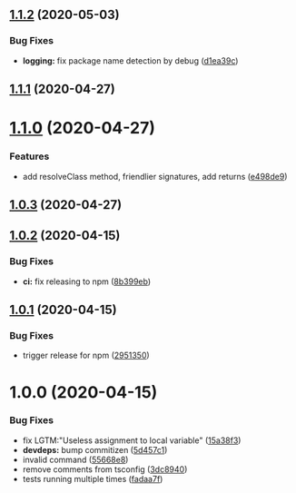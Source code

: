 ## [1.1.2](https://github.com/JuroOravec/instance-manager/compare/v1.1.1...v1.1.2) (2020-05-03)


### Bug Fixes

* **logging:** fix package name detection by debug ([d1ea39c](https://github.com/JuroOravec/instance-manager/commit/d1ea39ce8b93be95e71201034e80d55b5d2f2ebe))

## [1.1.1](https://github.com/JuroOravec/instance-manager/compare/v1.1.0...v1.1.1) (2020-04-27)

# [1.1.0](https://github.com/JuroOravec/instance-manager/compare/v1.0.3...v1.1.0) (2020-04-27)


### Features

* add resolveClass method, friendlier signatures, add returns ([e498de9](https://github.com/JuroOravec/instance-manager/commit/e498de95c97484cdd4a3bc3359ffbffd1c1fce3a))

## [1.0.3](https://github.com/JuroOravec/instance-manager/compare/v1.0.2...v1.0.3) (2020-04-27)

## [1.0.2](https://github.com/JuroOravec/instance-manager/compare/v1.0.1...v1.0.2) (2020-04-15)


### Bug Fixes

* **ci:** fix releasing to npm ([8b399eb](https://github.com/JuroOravec/instance-manager/commit/8b399ebcae0fd75bf361e77cf9f0277455463b8b))

## [1.0.1](https://github.com/JuroOravec/instance-manager/compare/v1.0.0...v1.0.1) (2020-04-15)


### Bug Fixes

* trigger release for npm ([2951350](https://github.com/JuroOravec/instance-manager/commit/2951350bfef73b272a7b78c64355f5dafa0ebbda))

# 1.0.0 (2020-04-15)


### Bug Fixes

* fix LGTM:"Useless assignment to local variable" ([15a38f3](https://github.com/JuroOravec/instance-manager/commit/15a38f34136c7a11db69c32863d36e7c70f51067))
* **devdeps:** bump commitizen ([5d457c1](https://github.com/JuroOravec/instance-manager/commit/5d457c113dfda04310146443ffb58d50e818fc17))
* invalid command ([55668e8](https://github.com/JuroOravec/instance-manager/commit/55668e8b61dd2661cf5e1f64b9caad35405672e1))
* remove comments from tsconfig ([3dc8940](https://github.com/JuroOravec/instance-manager/commit/3dc8940d664b5ed2a45416bc98ebf3f7ca255f21))
* tests running multiple times ([fadaa7f](https://github.com/JuroOravec/instance-manager/commit/fadaa7fa21460e55866e8b5622630cce92d825b3))
